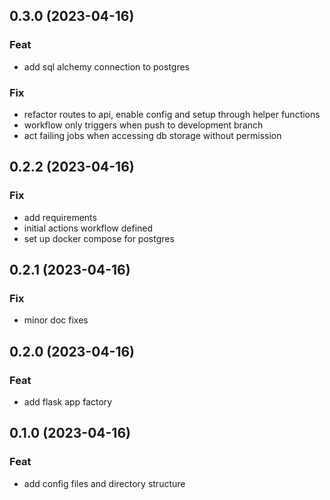 ## 0.3.0 (2023-04-16)

### Feat

- add sql alchemy connection to postgres

### Fix

- refactor routes to api, enable config and setup through helper functions
- workflow only triggers when push to development branch
- act failing jobs when accessing db storage without permission

## 0.2.2 (2023-04-16)

### Fix

- add requirements
- initial actions workflow defined
- set up docker compose for postgres

## 0.2.1 (2023-04-16)

### Fix

- minor doc fixes

## 0.2.0 (2023-04-16)

### Feat

- add flask app factory

## 0.1.0 (2023-04-16)

### Feat

- add config files and directory structure
